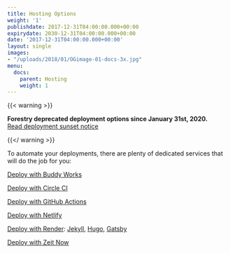```yaml
---
title: Hosting Options
weight: '1'
publishdate: 2017-12-31T04:00:00.000+00:00
expirydate: 2030-12-31T04:00:00.000+00:00
date: '2017-12-31T04:00:00.000+00:00'
layout: single
images:
- "/uploads/2018/01/OGimage-01-docs-3x.jpg"
menu:
  docs:
    parent: Hosting
    weight: 1
---
```


{{< warning >}}

**Forestry deprecated deployment options since January 31st, 2020.** \
[Read deployment sunset notice](/docs/sunset/deployments/)

{{</ warning >}}

To automate your deployments, there are plenty of dedicated services that will do the job for you:

[Deploy with Buddy Works](https://buddy.works/docs/deployments)

[Deploy with Circle CI](https://forestry.io/blog/automate-deploy-w-circle-ci/)

[Deploy with GitHub Actions](https://github.com/features/actions)

[Deploy with Netlify](https://www.netlify.com/docs/continuous-deployment/)

[Deploy with Render](https://render.com/docs): [Jekyll](https://render.com/docs/deploy-jekyll), [Hugo](https://render.com/docs/deploy-hugo), [Gatsby](https://render.com/docs/deploy-gatsby)

[Deploy with Zeit Now](https://zeit.co/docs/v2/introduction/)
